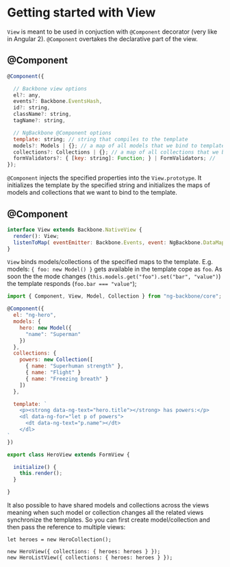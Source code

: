 # Getting started with View

`View` is meant to be used in conjuction with `@Component` decorator (very like in Angular 2). `@Component` overtakes the
declarative part of the view.

## @Component

```javascript
@Component({

  // Backbone view options
  el?: any,
  events?: Backbone.EventsHash,
  id?: string,
  className?: string,
  tagName?: string,

  // NgBackbone @Component options
  template: string; // string that compiles to the template
  models?: Models | {}; // a map of all models that we bind to template scope
  collections?: Collections | {}; // a map of all collections that we bind to template scope
  formValidators?: { [key: string]: Function; } | FormValidators; //
});
```

`@Component` injects the specified properties into the `View.prototype`. It initializes the template by the specified string and
initializes the maps of models and collections that we want to bind to the template.

## @Component

```javascript
interface View extends Backbone.NativeView {
  render(): View;
  listenToMap( eventEmitter: Backbone.Events, event: NgBackbone.DataMap ): View;
}
```

`View`  binds models/collections of the specified maps to the template. E.g. models: `{ foo: new Model() }` gets
available in the template cope as `foo`. As soon the the mode changes (`this.models.get("foo").set("bar", "value")`) the template
responds (`foo.bar === "value"`);

```javascript
import { Component, View, Model, Collection } from "ng-backbone/core";

@Component({
  el: "ng-hero",
  models: {
    hero: new Model({
      "name": "Superman"
    })
  },
  collections: {
    powers: new Collection([
      { name: "Superhuman strength" },
      { name: "Flight" }
      { name: "Freezing breath" }
    ])
  },

  template: `
    <p><strong data-ng-text="hero.title"></strong> has powers:</p>
    <dl data-ng-for="let p of powers">
      <dt data-ng-text="p.name"></dt>
    </dl>
`
})

export class HeroView extends FormView {

  initialize() {
    this.render();
  }

}

```

It also possible to have shared models and collections across the views meaning when such model or collection changes
all the related views synchronize the templates. So you can first create model/collection and then pass the reference to multiple views:

```
let heroes = new HeroCollection();

new HeroView({ collections: { heroes: heroes } });
new HeroListView({ collections: { heroes: heroes } });
```
